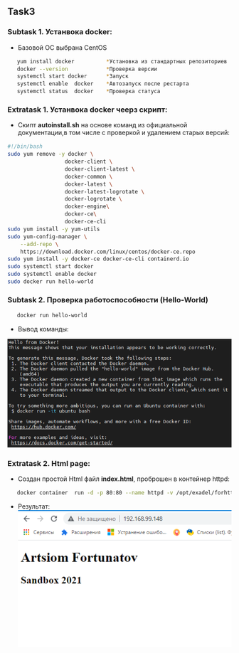 <!-- ABOUT THE PROJECT -->
## Task3
### Subtask 1. Устанвока docker:
* Базовой ОС выбрана CentOS
```sh
   yum install docker          *Установка из стандартных репозиториев 
   docker --version            *Проверка версии
   systemctl start docker      *Запуск 
   systemctl enable  docker    *Автозапуск после рестарта
   systemctl status  docker    *Проверка статуса
   ```
### Extratask 1. Устанвока docker чеерз скрипт:
* Скипт **autoinstall.sh** на основе команд из официальной документации,в том числе с проверкой и удалением старых версий:
```sh
#!/bin/bash
sudo yum remove -y docker \
                  docker-client \
                  docker-client-latest \
                  docker-common \
                  docker-latest \
                  docker-latest-logrotate \
                  docker-logrotate \
                  docker-engine\
                  docker-ce\
                  docker-ce-cli
sudo yum install -y yum-utils 
sudo yum-config-manager \
    --add-repo \
    https://download.docker.com/linux/centos/docker-ce.repo
sudo yum install -y docker-ce docker-ce-cli containerd.io 
sudo systemctl start docker
sudo systemctl enable docker
sudo docker run hello-world
   ```
### Subtask 2. Проверка работоспособности (Hello-World)
```sh
   docker run hello-world
   ```
* Вывод команды:

![](https://github.com/ArtsiomFortunatov/exadel_internship/blob/master/task3/image/HelloWorld.png)

### Extratask 2. Html page:
* Создан простой Html файл **index.html**, проброшен в контейнер httpd:
```sh
   docker container  run -d -p 80:80 --name httpd -v /opt/exadel/forhttpd/index.html:/usr/local/apache2/htdocs/index.html httpd
   ```
* Результат:
![](https://github.com/ArtsiomFortunatov/exadel_internship/blob/master/task3/image/ChangeHtml.png)